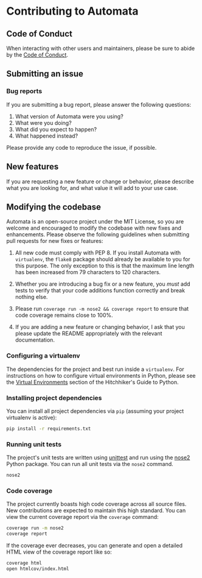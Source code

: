 # Contributing to Automata

## Code of Conduct

When interacting with other users and maintainers, please be sure to abide by
the [Code of Conduct](./CODE_OF_CONDUCT.md).

## Submitting an issue

### Bug reports

If you are submitting a bug report, please answer the following questions:

1. What version of Automata were you using?
2. What were you doing?
3. What did you expect to happen?
4. What happened instead?

Please provide any code to reproduce the issue, if possible.

## New features

If you are requesting a new feature or change or behavior, please describe what
you are looking for, and what value it will add to your use case.

## Modifying the codebase

Automata is an open-source project under the MIT License, so you are welcome and
encouraged to modify the codebase with new fixes and enhancements. Please
observe the following guidelines when submitting pull requests for new fixes or
features:

1. All new code must comply with PEP 8. If you install Automata with
`virtualenv`, the `flake8` package should already be available to you for this
purpose. The only exception to this is that the maximum line length has been
increased from 79 characters to 120 characters.

2. Whether you are introducing a bug fix or a new feature, you *must* add tests
to verify that your code additions function correctly and break nothing else.

3. Please run `coverage run -m nose2 && coverage report` to ensure that code
coverage remains close to 100%.

4. If you are adding a new feature or changing behavior, I ask that you please
update the README appropriately with the relevant documentation.

### Configuring a virtualenv

The dependencies for the project and best run inside a `virtualenv`. For
instructions on how to configure virtual environments in Python, please see the
[Virtual Environments](https://docs.python-guide.org/dev/virtualenvs/)
section of the Hitchhiker's Guide to Python.

### Installing project dependencies

You can install all project dependencies via `pip` (assuming your project
virtualenv is active):

```sh
pip install -r requirements.txt
```

### Running unit tests

The project's unit tests are written using [unittest][unittest] and run using
the [nose2][nose2] Python package. You can run all unit tests via the `nose2`
command.

```sh
nose2
```

[unittest]: https://docs.python.org/3/library/unittest.html
[nose2]: https://docs.nose2.io/en/latest/

### Code coverage

The project currently boasts high code coverage across all source files. New
contributions are expected to maintain this high standard. You can view the
current coverage report via the `coverage` command:

```sh
coverage run -m nose2
coverage report
```

If the coverage ever decreases, you can generate and open a detailed HTML view
of the coverage report like so:

```sh
coverage html
open htmlcov/index.html
```
